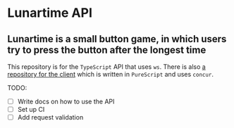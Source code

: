 # Lunartime API

## Lunartime is a small button game, in which users try to press the button after the longest time

This repository is for the `TypeScript` API that uses `ws`. There is also [a repository for the client](https://github.com/lunarcast/lunartime) which is written in `PureScript` and uses `concur`.

TODO:
- [ ] Write docs on how to use the API
- [ ] Set up CI
- [ ] Add request validation
